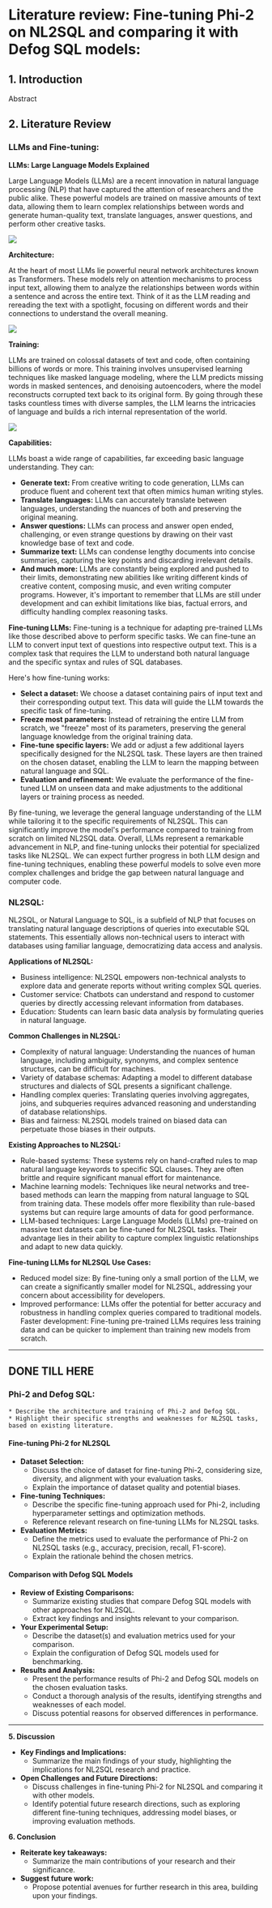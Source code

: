 # Literature review: Fine-tuning Phi-2 on NL2SQL and comparing it with Defog SQL models:

## 1. Introduction

Abstract

## 2. Literature Review

### LLMs and Fine-tuning:

__LLMs: Large Language Models Explained__

Large Language Models (LLMs) are a recent innovation in natural language processing (NLP) that have captured the attention of researchers and the public alike. These powerful models are trained on massive amounts of text data, allowing them to learn complex relationships between words and generate human-quality text, translate languages, answer questions, and perform other creative tasks.

<img src="https://via.placeholder.com/640x360">

__Architecture:__

At the heart of most LLMs lie powerful neural network architectures known as Transformers. These models rely on attention mechanisms to process input text, allowing them to analyze the relationships between words within a sentence and across the entire text. Think of it as the LLM reading and rereading the text with a spotlight, focusing on different words and their connections to understand the overall meaning.

<img src="https://via.placeholder.com/640x360">

__Training:__

LLMs are trained on colossal datasets of text and code, often containing billions of words or more. This training involves unsupervised learning techniques like masked language modeling, where the LLM predicts missing words in masked sentences, and denoising autoencoders, where the model reconstructs corrupted text back to its original form. By going through these tasks countless times with diverse samples, the LLM learns the intricacies of language and builds a rich internal representation of the world.

<img src="https://via.placeholder.com/640x360">

__Capabilities:__

LLMs boast a wide range of capabilities, far exceeding basic language understanding. They can:
- __Generate text:__ From creative writing to code generation, LLMs can produce fluent and coherent text that often mimics human writing styles.
- __Translate languages:__ LLMs can accurately translate between languages, understanding the nuances of both and preserving the original meaning.
- __Answer questions:__ LLMs can process and answer open ended, challenging, or even strange questions by drawing on their vast knowledge base of text and code.
- __Summarize text:__ LLMs can condense lengthy documents into concise summaries, capturing the key points and discarding irrelevant details.
- __And much more:__ LLMs are constantly being explored and pushed to their limits, demonstrating new abilities like writing different kinds of creative content, composing music, and even writing computer programs.
However, it's important to remember that LLMs are still under development and can exhibit limitations like bias, factual errors, and difficulty handling complex reasoning tasks.

__Fine-tuning LLMs:__
Fine-tuning is a technique for adapting pre-trained LLMs like those described above to perform specific tasks. We can fine-tune an LLM to convert input text of questions into respective output text. This is a complex task that requires the LLM to understand both natural language and the specific syntax and rules of SQL databases.

Here's how fine-tuning works:

- __Select a dataset:__ We choose a dataset containing pairs of input text and their corresponding output text. This data will guide the LLM towards the specific task of fine-tuning.
- __Freeze most parameters:__ Instead of retraining the entire LLM from scratch, we "freeze" most of its parameters, preserving the general language knowledge from the original training data.
- __Fine-tune specific layers:__ We add or adjust a few additional layers specifically designed for the NL2SQL task. These layers are then trained on the chosen dataset, enabling the LLM to learn the mapping between natural language and SQL.
- __Evaluation and refinement:__ We evaluate the performance of the fine-tuned LLM on unseen data and make adjustments to the additional layers or training process as needed.

By fine-tuning, we leverage the general language understanding of the LLM while tailoring it to the specific requirements of NL2SQL. This can significantly improve the model's performance compared to training from scratch on limited NL2SQL data. Overall, LLMs represent a remarkable advancement in NLP, and fine-tuning unlocks their potential for specialized tasks like NL2SQL. We can expect further progress in both LLM design and fine-tuning techniques, enabling these powerful models to solve even more complex challenges and bridge the gap between natural language and computer code.

### NL2SQL:

NL2SQL, or Natural Language to SQL, is a subfield of NLP that focuses on translating natural language descriptions of queries into executable SQL statements. This essentially allows non-technical users to interact with databases using familiar language, democratizing data access and analysis.

__Applications of NL2SQL:__

- Business intelligence: NL2SQL empowers non-technical analysts to explore data and generate reports without writing complex SQL queries.
- Customer service: Chatbots can understand and respond to customer queries by directly accessing relevant information from databases.
- Education: Students can learn basic data analysis by formulating queries in natural language.

__Common Challenges in NL2SQL:__

- Complexity of natural language: Understanding the nuances of human language, including ambiguity, synonyms, and complex sentence structures, can be difficult for machines.
- Variety of database schemas: Adapting a model to different database structures and dialects of SQL presents a significant challenge.
- Handling complex queries: Translating queries involving aggregates, joins, and subqueries requires advanced reasoning and understanding of database relationships.
- Bias and fairness: NL2SQL models trained on biased data can perpetuate those biases in their outputs.

__Existing Approaches to NL2SQL:__

- Rule-based systems: These systems rely on hand-crafted rules to map natural language keywords to specific SQL clauses. They are often brittle and require significant manual effort for maintenance.
- Machine learning models: Techniques like neural networks and tree-based methods can learn the mapping from natural language to SQL from training data. These models offer more flexibility than rule-based systems but can require large amounts of data for good performance.
- LLM-based techniques: Large Language Models (LLMs) pre-trained on massive text datasets can be fine-tuned for NL2SQL tasks. Their advantage lies in their ability to capture complex linguistic relationships and adapt to new data quickly.

__Fine-tuning LLMs for NL2SQL Use Cases:__

- Reduced model size: By fine-tuning only a small portion of the LLM, we can create a significantly smaller model for NL2SQL, addressing your concern about accessibility for developers.
- Improved performance: LLMs offer the potential for better accuracy and robustness in handling complex queries compared to traditional models.
Faster development: Fine-tuning pre-trained LLMs requires less training data and can be quicker to implement than training new models from scratch.

---
## DONE TILL HERE
### Phi-2 and Defog SQL:
    * Describe the architecture and training of Phi-2 and Defog SQL.
    * Highlight their specific strengths and weaknesses for NL2SQL tasks, based on existing literature.

#### Fine-tuning Phi-2 for NL2SQL

* **Dataset Selection:**
    * Discuss the choice of dataset for fine-tuning Phi-2, considering size, diversity, and alignment with your evaluation tasks.
    * Explain the importance of dataset quality and potential biases.
* **Fine-tuning Techniques:**
    * Describe the specific fine-tuning approach used for Phi-2, including hyperparameter settings and optimization methods.
    * Reference relevant research on fine-tuning LLMs for NL2SQL tasks.
* **Evaluation Metrics:**
    * Define the metrics used to evaluate the performance of Phi-2 on NL2SQL tasks (e.g., accuracy, precision, recall, F1-score).
    * Explain the rationale behind the chosen metrics.

#### Comparison with Defog SQL Models

* **Review of Existing Comparisons:**
    * Summarize existing studies that compare Defog SQL models with other approaches for NL2SQL.
    * Extract key findings and insights relevant to your comparison.
* **Your Experimental Setup:**
    * Describe the dataset(s) and evaluation metrics used for your comparison.
    * Explain the configuration of Defog SQL models used for benchmarking.
* **Results and Analysis:**
    * Present the performance results of Phi-2 and Defog SQL models on the chosen evaluation tasks.
    * Conduct a thorough analysis of the results, identifying strengths and weaknesses of each model.
    * Discuss potential reasons for observed differences in performance.

---
**5. Discussion**

* **Key Findings and Implications:**
    * Summarize the main findings of your study, highlighting the implications for NL2SQL research and practice.
* **Open Challenges and Future Directions:**
    * Discuss challenges in fine-tuning Phi-2 for NL2SQL and comparing it with other models.
    * Identify potential future research directions, such as exploring different fine-tuning techniques, addressing model biases, or improving evaluation methods.

**6. Conclusion**

* **Reiterate key takeaways:**
    * Summarize the main contributions of your research and their significance.
* **Suggest future work:**
    * Propose potential avenues for further research in this area, building upon your findings.
